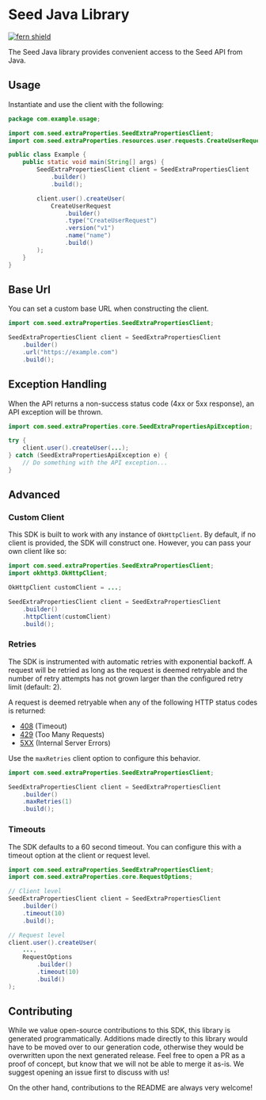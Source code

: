 # Seed Java Library

[![fern shield](https://img.shields.io/badge/%F0%9F%8C%BF-Built%20with%20Fern-brightgreen)](https://buildwithfern.com?utm_source=github&utm_medium=github&utm_campaign=readme&utm_source=Seed%2FJava)

The Seed Java library provides convenient access to the Seed API from Java.

## Usage

Instantiate and use the client with the following:

```java
package com.example.usage;

import com.seed.extraProperties.SeedExtraPropertiesClient;
import com.seed.extraProperties.resources.user.requests.CreateUserRequest;

public class Example {
    public static void main(String[] args) {
        SeedExtraPropertiesClient client = SeedExtraPropertiesClient
            .builder()
            .build();

        client.user().createUser(
            CreateUserRequest
                .builder()
                .type("CreateUserRequest")
                .version("v1")
                .name("name")
                .build()
        );
    }
}
```

## Base Url

You can set a custom base URL when constructing the client.

```java
import com.seed.extraProperties.SeedExtraPropertiesClient;

SeedExtraPropertiesClient client = SeedExtraPropertiesClient
    .builder()
    .url("https://example.com")
    .build();
```

## Exception Handling

When the API returns a non-success status code (4xx or 5xx response), an API exception will be thrown.

```java
import com.seed.extraProperties.core.SeedExtraPropertiesApiException;

try {
    client.user().createUser(...);
} catch (SeedExtraPropertiesApiException e) {
    // Do something with the API exception...
}
```

## Advanced

### Custom Client

This SDK is built to work with any instance of `OkHttpClient`. By default, if no client is provided, the SDK will construct one. 
However, you can pass your own client like so:

```java
import com.seed.extraProperties.SeedExtraPropertiesClient;
import okhttp3.OkHttpClient;

OkHttpClient customClient = ...;

SeedExtraPropertiesClient client = SeedExtraPropertiesClient
    .builder()
    .httpClient(customClient)
    .build();
```

### Retries

The SDK is instrumented with automatic retries with exponential backoff. A request will be retried as long
as the request is deemed retryable and the number of retry attempts has not grown larger than the configured
retry limit (default: 2).

A request is deemed retryable when any of the following HTTP status codes is returned:

- [408](https://developer.mozilla.org/en-US/docs/Web/HTTP/Status/408) (Timeout)
- [429](https://developer.mozilla.org/en-US/docs/Web/HTTP/Status/429) (Too Many Requests)
- [5XX](https://developer.mozilla.org/en-US/docs/Web/HTTP/Status/500) (Internal Server Errors)

Use the `maxRetries` client option to configure this behavior.

```java
import com.seed.extraProperties.SeedExtraPropertiesClient;

SeedExtraPropertiesClient client = SeedExtraPropertiesClient
    .builder()
    .maxRetries(1)
    .build();
```

### Timeouts

The SDK defaults to a 60 second timeout. You can configure this with a timeout option at the client or request level.

```java
import com.seed.extraProperties.SeedExtraPropertiesClient;
import com.seed.extraProperties.core.RequestOptions;

// Client level
SeedExtraPropertiesClient client = SeedExtraPropertiesClient
    .builder()
    .timeout(10)
    .build();

// Request level
client.user().createUser(
    ...,
    RequestOptions
        .builder()
        .timeout(10)
        .build()
);
```

## Contributing

While we value open-source contributions to this SDK, this library is generated programmatically.
Additions made directly to this library would have to be moved over to our generation code,
otherwise they would be overwritten upon the next generated release. Feel free to open a PR as
a proof of concept, but know that we will not be able to merge it as-is. We suggest opening
an issue first to discuss with us!

On the other hand, contributions to the README are always very welcome!